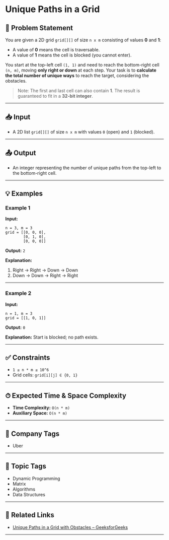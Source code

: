 # Unique Paths in a Grid

## 📝 Problem Statement

You are given a 2D grid `grid[][]` of size `n x m` consisting of values **0** and **1**:

* A value of **0** means the cell is traversable.
* A value of **1** means the cell is blocked (you cannot enter).

You start at the top-left cell `(1, 1)` and need to reach the bottom-right cell `(n, m)`, moving **only right or down** at each step. Your task is to **calculate the total number of unique ways** to reach the target, considering the obstacles.

> Note: The first and last cell can also contain **1**. The result is guaranteed to fit in a **32-bit integer**.

---

## 📥 Input

* A 2D list `grid[][]` of size `n x m` with values `0` (open) and `1` (blocked).

---

## 📤 Output

* An integer representing the number of unique paths from the top-left to the bottom-right cell.

---

## 💡 Examples

### Example 1

**Input:**

```
n = 3, m = 3
grid = [[0, 0, 0],
        [0, 1, 0],
        [0, 0, 0]]
```

**Output:** `2`

**Explanation:**

1. Right → Right → Down → Down
2. Down → Down → Right → Right

---

### Example 2

**Input:**

```
n = 1, m = 3
grid = [[1, 0, 1]]
```

**Output:** `0`

**Explanation:** Start is blocked; no path exists.

---

## ✅ Constraints

* `1 ≤ n * m ≤ 10^6`
* Grid cells: `grid[i][j] ∈ {0, 1}`

---

## ⏱ Expected Time & Space Complexity

* **Time Complexity:** `O(n * m)`
* **Auxiliary Space:** `O(n * m)`

---

## 💼 Company Tags

* Uber

---

## 🧠 Topic Tags

* Dynamic Programming
* Matrix
* Algorithms
* Data Structures

---

## 🔗 Related Links

* [Unique Paths in a Grid with Obstacles – GeeksforGeeks](https://www.geeksforgeeks.org/unique-paths-in-a-grid-with-obstacles/)

---

